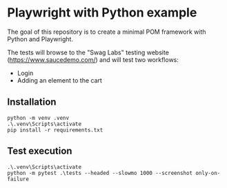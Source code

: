 # Playwright with Python example

The goal of this repository is to create a minimal POM framework with Python and Playwright.

The tests will browse to the "Swag Labs" testing website (https://www.saucedemo.com/) and will test two workflows:
- Login
- Adding an element to the cart



## Installation
    python -m venv .venv
    .\.venv\Scripts\activate
    pip install -r requirements.txt

## Test execution
    .\.venv\Scripts\activate
    python -m pytest .\tests --headed --slowmo 1000 --screenshot only-on-failure
